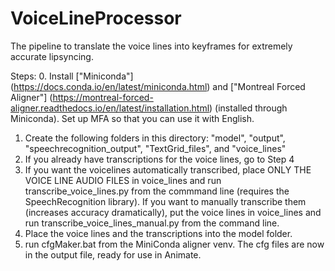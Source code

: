 # VoiceLineProcessor
The pipeline to translate the voice lines into keyframes for extremely accurate lipsyncing.

Steps:
0. Install ["Miniconda"] (https://docs.conda.io/en/latest/miniconda.html) and ["Montreal Forced Aligner"] (https://montreal-forced-aligner.readthedocs.io/en/latest/installation.html) (installed through Miniconda). Set up MFA so that you can use it with English.
1. Create the following folders in this directory: "model", "output", "speechrecognition_output", "TextGrid_files", and "voice_lines"
2. If you already have transcriptions for the voice lines, go to Step 4
3. If you want the voicelines automatically transcribed, place ONLY THE VOICE LINE AUDIO FILES in voice_lines and run transcribe_voice_lines.py from the commmand line (requires the SpeechRecognition library). If you want to manually transcribe them (increases accuracy dramatically), put the voice lines in voice_lines and run transcribe_voice_lines_manual.py from the command line.
4. Place the voice lines and the transcriptions into the model folder.
5. run cfgMaker.bat from the MiniConda aligner venv. The cfg files are now in the output file, ready for use in Animate.
